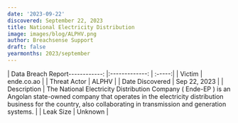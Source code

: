 ```yaml
---
date: '2023-09-22'
discovered: September 22, 2023
title: National Electricity Distribution
image: images/blog/ALPHV.png
author: Breachsense Support
draft: false
yearmonths: 2023/september
---
```


| Data Breach Report------------:     |:-------------:    | :-----:|
| Victim      | ende.co.ao      | 
| Threat Actor      | ALPHV      | 
| Date Discovered      | Sep 22, 2023      | 
| Description      | The National Electricity Distribution Company ( Ende-EP ) is an Angolan state-owned company that operates in the electricity distribution business for the country, also collaborating in transmission and generation systems.      | 
| Leak Size      | Unknown      | 


